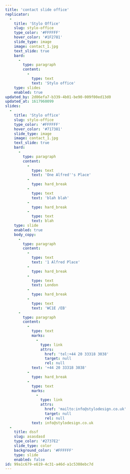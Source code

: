 ```yaml
---
title: 'contact slide office'
replicator:
  -
    title: 'Stylo Office'
    slug: stylo-office
    type_color: '#FFFFFF'
    hover_color: '#1F2781'
    slide_type: image
    image: contact_1.jpg
    text_slide: true
    bard:
      -
        type: paragraph
        content:
          -
            type: text
            text: 'Stylo office'
    type: slides
    enabled: true
updated_by: 2d06efa7-b339-4b01-be90-009f00ed13d0
updated_at: 1617960099
slides:
  -
    title: 'Stylo office'
    slug: stylo-office
    type_color: '#FFFFFF'
    hover_color: '#717381'
    slide_type: image
    image: contact_1.jpg
    text_slide: true
    bard:
      -
        type: paragraph
        content:
          -
            type: text
            text: 'One Alfred''s Place'
          -
            type: hard_break
          -
            type: text
            text: 'blah blah'
          -
            type: hard_break
          -
            type: text
            text: blah
    type: slide
    enabled: true
    body_copy:
      -
        type: paragraph
        content:
          -
            type: text
            text: '1 Alfred Place'
          -
            type: hard_break
          -
            type: text
            text: London
          -
            type: hard_break
          -
            type: text
            text: 'WC1E /EB'
      -
        type: paragraph
        content:
          -
            type: text
            marks:
              -
                type: link
                attrs:
                  href: 'tel:+44 20 33318 3038'
                  target: null
                  rel: null
            text: '+44 20 33318 3038'
          -
            type: hard_break
          -
            type: text
            marks:
              -
                type: link
                attrs:
                  href: 'mailto:info@stylodesign.co.uk'
                  target: null
                  rel: null
            text: info@stylodesign.co.uk
  -
    title: dssf
    slug: asasdasd
    type_color: '#2737E2'
    slide_type: color
    background_color: '#FFFFFF'
    type: slide
    enabled: false
id: 99a1c679-e619-4c31-a46d-a1c5308ebc7d
---
```

